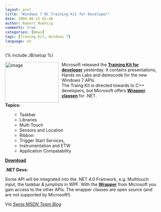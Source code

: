 ```yaml
---
layout: post
title: "Windows 7 RC Training Kit for Developer"
date: 2009-06-12 02:48
author: Robert Muehsig
comments: true
categories: [News]
tags: [Traning Kit, Windows 7]
language: en
---
```

{% include JB/setup %}
<p><a href="{{BASE_PATH}}/assets/wp-images-en/image90.png"><img style="border-top-width: 0px; border-left-width: 0px; border-bottom-width: 0px; margin: 0px 10px 0px 0px; border-right-width: 0px" height="133" alt="image" src="{{BASE_PATH}}/assets/wp-images-en/image-thumb106.png" width="176" align="left" border="0" /></a> Microsoft released the <a href="http://www.microsoft.com/downloads/details.aspx?FamilyID=12100526-ed26-476b-8e20-69662b8546c1&amp;displaylang=en"><strong>Training Kit for developer</strong></a> yesterday. It contains presentations, Hands on Labs and democode for the new Windows 7 APIs.     <br />The Traing Kit is directed towards to C++ developers, but Microsoft offers <strong><a href="http://code.msdn.microsoft.com/WindowsAPICodePack">Wrapper classen</a></strong> for .NET.</p> 



<p><strong>Topics:</strong></p>  <ul>   <ul>     <li>Taskbar </li>      <li>Libraries </li>      <li>Multi Touch </li>      <li>Sensors and Location </li>      <li>Ribbon </li>      <li>Trigger Start Services, </li>      <li>Instrumentation and ETW </li>      <li>Application Compatability </li>   </ul> </ul>
<p><a href="http://www.microsoft.com/downloads/details.aspx?FamilyID=12100526-ed26-476b-8e20-69662b8546c1&amp;displaylang=en"><strong>Download</strong></a>.</p>
<p><strong>.NET Devs:</strong></p>
<p>Some API will be integrated into the .NET 4.0 Framwork, e.g. Multitouch input, the taskbar &amp; jumplists in WPF. With the <a href="http://code.msdn.microsoft.com/WindowsAPICodePack"><strong>Wrapper</strong></a> from Microsoft you gain access to the other APIs. The wrapper classes are open source (and are not supported by Microsoft!).</p>
<p><em>Via </em><a href="http://blogs.msdn.com/swiss_dpe_team/archive/2009/06/10/windows-7-training-kit-f-r-entwickler.aspx"><em>Swiss MSDN Team Blog</em></a></p>
